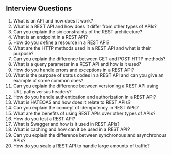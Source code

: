 ## Interview Questions 

1. What is an API and how does it work?
2. What is a REST API and how does it differ from other types of APIs?
3. Can you explain the six constraints of the REST architecture?
4. What is an endpoint in a REST API?
5. How do you define a resource in a REST API?
6. What are the HTTP methods used in a REST API and what is their purpose?
7. Can you explain the difference between GET and POST HTTP methods?
8. What is a query parameter in a REST API and how is it used?
9. How do you handle errors and exceptions in a REST API?
10. What is the purpose of status codes in a REST API and can you give an example of some common ones?
11. Can you explain the difference between versioning a REST API using URL paths versus headers?
12. How do you handle authentication and authorization in a REST API?
13. What is HATEOAS and how does it relate to REST APIs?
14. Can you explain the concept of idempotency in REST APIs?
15. What are the benefits of using REST APIs over other types of APIs?
16. How do you test a REST API?
17. What is Swagger and how is it used in REST APIs?
18. What is caching and how can it be used in a REST API?
19. Can you explain the difference between synchronous and asynchronous APIs?
20. How do you scale a REST API to handle large amounts of traffic?

